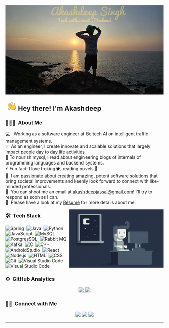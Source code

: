 ![Aditya Vikram Singh Banner](./assets/banner.jpeg)

<img alt="Night Coding" src="./assets/Hand%20Wave.gif" width='40' align="left"/><h2>Hey there! I'm Akashdeep</h2>


### 👨🏻‍💻 &nbsp;About Me

💻 &nbsp; Working as a software engineer at Beltech AI on intelligent traffic management systems. \
💡 &nbsp;As an engineer, I create innovate and scalable solutions that largely impact people day to day life activities \
🌱 To nourish mysql, I read about engineering blogs of internals of programming languages and backend systems.\
⚡  Fun fact: I love treking🏕️, reading novels 📖\
💬 &nbsp;I am passionate about creating amazing, potent software solutions that bring societal improvements and keenly look forward to connect with like-minded professionals.\
📩 &nbsp;You can shoot me an email at akashdeepjassal@gmail.com! I'll try to respond as soon as I can.\
📄 &nbsp;Please have a look at my [Résumé](https://www.adityavsingh.com/resume.html) for more details about me.

<img alt="Night Coding" src="https://raw.githubusercontent.com/AVS1508/AVS1508/master/assets/Night-Coding.gif" align="right"/>

### 🛠 &nbsp;Tech Stack

![Spring](https://img.shields.io/badge/-Springboot-05122A?style=flat&logo=Spring)&nbsp;
![Java](https://img.shields.io/badge/-Java-05122A?style=flat&logo=java)&nbsp;
![Python](https://img.shields.io/badge/-Python-05122A?style=flat&logo=python)&nbsp;
![JavaScript](https://img.shields.io/badge/-JavaScript-05122A?style=flat&logo=javascript)&nbsp;
![MySQL](https://img.shields.io/badge/-MySQL-05122A?style=flat&logo=mysql)&nbsp;
![PostgresSQL](https://img.shields.io/badge/-PostgresSQL-05122A?style=flat&logo=postgresql)&nbsp;
![Rabbit MQ](https://img.shields.io/badge/-Rabbit_MQ-05122A?style=flat&logo=rabbitmq)&nbsp;
![Kafka](https://img.shields.io/badge/-Kafka-05122A?style=flat&logo=apachekafka)&nbsp;
![C](https://img.shields.io/badge/-C-05122A?style=flat&logo=C&logoColor=A8B9CC)&nbsp;
![C++](https://img.shields.io/badge/-C++-05122A?style=flat&logo=C%2B%2B&logoColor=00599C)&nbsp;
![AndroidStudio](https://img.shields.io/badge/-Android_Studio-05122A?style=flat&logo=android)&nbsp;
![React](https://img.shields.io/badge/-React-05122A?style=flat&logo=react)&nbsp;
![Node.js](https://img.shields.io/badge/-Node.js-05122A?style=flat&logo=node.js)&nbsp;
![HTML](https://img.shields.io/badge/-HTML-05122A?style=flat&logo=HTML5)&nbsp;
![CSS](https://img.shields.io/badge/-CSS-05122A?style=flat&logo=CSS3&logoColor=1572B6)&nbsp;
![Git](https://img.shields.io/badge/-Git-05122A?style=flat&logo=git)&nbsp;
![Visual Studio Code](https://img.shields.io/badge/-Visual%20Studio%20Code-05122A?style=flat&logo=visual-studio-code&logoColor=007ACC)&nbsp;
![Visual Studio Code](https://img.shields.io/badge/-IntelliJ_Idea-05122A?style=flat&logo=intellijidea&logoColor=brown)&nbsp;

### ⚙️ &nbsp;GitHub Analytics

<p align="center">
<a href="https://github.com/AVS1508">
  <img height="180em" src="https://github-readme-stats-eight-theta.vercel.app/api?username=AkashDeepSinghJassal&show_icons=true&theme=algolia&include_all_commits=true&count_private=true"/>
  <img height="180em" src="https://github-readme-stats-eight-theta.vercel.app/api/top-langs/?username=AkashDeepSinghJassal&layout=compact&langs_count=8&theme=algolia"/>
</a>
</p>

### 🤝🏻 &nbsp;Connect with Me

<p align="center">
<a href="https://linkedin.com/in/AVS1508"><img src="https://img.shields.io/badge/Akashdeep Singh-0077B5?style=plastic&logo=Linkedin&logoColor=white"/></a>
<a href="mailto:akashdeepjassal@gmail.com"><img src="https://img.shields.io/badge/-akashdeepjassal@gmail.com-D14836?style=plastic&logo=Gmail&logoColor=white"/></a>
<a href="https://instagram.com/akashdeep_pb65"><img src="https://img.shields.io/badge/-@akashdeep__pb65-E4405F?style=plastic&logo=Instagram&logoColor=white"/></a>
</p>

-----